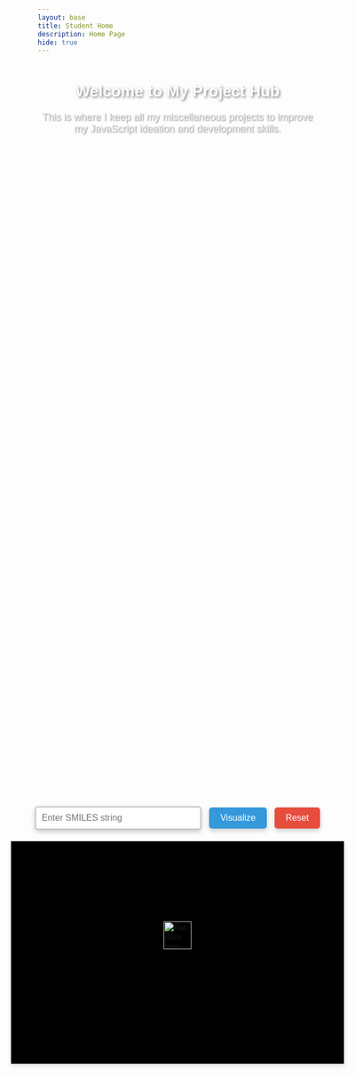 ```yaml
---
layout: base
title: Student Home 
description: Home Page
hide: true
---
```


<div style="text-align: center; margin-top: 50px;">
    <h2 style="font-family: 'Arial', sans-serif; color: #fff; font-size: 28px; margin-bottom: 20px; text-shadow: 2px 2px 4px rgba(0, 0, 0, 0.5);">Welcome to My Project Hub</h2>
    <p style="font-family: 'Arial', sans-serif; color: #ecf0f1; font-size: 18px; max-width: 600px; margin: 0 auto 40px; text-shadow: 1px 1px 2px rgba(0, 0, 0, 0.5);">
        This is where I keep all my miscellaneous projects to improve my JavaScript ideation and development skills.
    </p>
</div>

<!-- Parent container with flexbox -->
<div style="display: flex; justify-content: center; align-items: center; flex-direction: column; min-height: 70vh; position: relative;">
    <div style="text-align: center; z-index: 2;">
        <input type="text" id="smilesInput" placeholder="Enter SMILES string" 
            style="width: 300px; padding: 10px; font-size: 16px; border: 2px solid #bdc3c7; border-radius: 5px; box-shadow: 0 4px 8px rgba(0, 0, 0, 0.2);">
        <button onclick="visualizeMolecule()" 
            style="padding: 10px 20px; margin-left: 10px; font-size: 16px; color: white; background-color: #3498db; border: none; border-radius: 5px; cursor: pointer; box-shadow: 0 4px 8px rgba(0, 0, 0, 0.2);">
            Visualize
        </button>
        <button onclick="resetViewer()" 
            style="padding: 10px 20px; margin-left: 10px; font-size: 16px; color: white; background-color: #e74c3c; border: none; border-radius: 5px; cursor: pointer; box-shadow: 0 4px 8px rgba(0, 0, 0, 0.2);">
            Reset
        </button>
        <!-- Viewer Box -->
        <div id="viewer" 
            style="width: 600px; height: 400px; border: 1px solid #ccc; margin-top: 20px; background-color: black; box-shadow: 0 4px 8px rgba(0, 0, 0, 0.1); display: flex; justify-content: center; align-items: center;">
        </div>
        <div id="loadingIndicator" 
            style="width: 600px; height: 400px; border: 1px solid #ccc; margin-top: 20px; display: none; justify-content: center; align-items: center; background-color: #ecf0f1; box-shadow: 0 4px 8px rgba(0, 0, 0, 0.1);">
            Loading 3Dmol... <div class="spinner" style="margin-left: 10px;"></div> 
        </div>
        <div id="errorFallback" 
            style="width: 600px; height: 400px; border: 1px solid #e74c3c; margin-top: 20px; display: none; color: #e74c3c; padding: 20px; box-shadow: 0 4px 8px rgba(0, 0, 0, 0.1);">
            Error loading 3Dmol. Please check your internet connection or try again later.
        </div>
    </div> 
    <!-- Random Image -->
    <div id="randomImage" onclick="sayRandomText();" style="position: absolute; cursor: pointer; z-index: 9999;">
        <img src="{{ site.baseurl }}/images/mort.png" alt="Random Icon" style="width: 50px; height: 50px;" />
    
</div>

<script src="https://3dmol.org/build/3Dmol-min.js"></script> 

<script>
    // Variables to control image movement
    let posX = Math.random() * (window.innerWidth - 50);
    let posY = Math.random() * (window.innerHeight - 50);
    let velocityX = 1;
    let velocityY = 1;

    // Function to move the image
    function moveImage() {
        const image = document.getElementById('randomImage');
        const imageWidth = image.offsetWidth;
        const imageHeight = image.offsetHeight;

        // Update the position
        posX += velocityX;
        posY += velocityY;

        // Bounce off the walls
        if (posX <= 0 || posX + imageWidth >= window.innerWidth) {
            velocityX = -velocityX;
        }
        if (posY <= 0 || posY + imageHeight >= window.innerHeight) {
            velocityY = -velocityY;
        }

        image.style.left = `${posX}px`;
        image.style.top = `${posY}px`;

        requestAnimationFrame(moveImage);
    }

    window.onload = () => {
        moveImage();
    };

    function sayRandomText() {
        const messages = ["Code code code!"];
        const randomMessage = messages[Math.floor(Math.random() * messages.length)];
        const synth = window.speechSynthesis;
        const utterThis = new SpeechSynthesisUtterance(randomMessage);
        synth.speak(utterThis);
    }

    let viewer;

    function visualizeMolecule() {
        const smiles = document.getElementById('smilesInput').value.trim();
        if (!smiles) {
            alert('Please enter a valid SMILES string.');
            return;
        }

        if (!viewer) {
            initializeViewer();
        }

        // Show loading indicator and hide other elements
        document.getElementById('loadingIndicator').style.display = 'flex';
        document.getElementById('viewer').style.display = 'none';
        document.getElementById('errorFallback').style.display = 'none';

        const url = `https://cactus.nci.nih.gov/chemical/structure/${encodeURIComponent(smiles)}/file?format=sdf`;

        fetch(url)
            .then(response => {
                if (!response.ok) {
                    throw new Error('Network response was not ok.');
                }
                return response.text();
            })
            .then(data => {
                console.log('SDF data received:', data);
                viewer.addModel(data, 'sdf');
                viewer.setStyle({}, {stick: {radius: 0.2}, sphere: {scale: 0.3}});
                viewer.zoomTo();
                viewer.render();
                document.getElementById('viewer').style.display = 'block';
                document.getElementById('loadingIndicator').style.display = 'none';
            })
            .catch(error => {
                console.error('There was a problem with the fetch operation:', error);
                document.getElementById('loadingIndicator').style.display = 'none';
                document.getElementById('errorFallback').style.display = 'block';
            });
    }

    function initializeViewer() {
        viewer = $3Dmol.createViewer('viewer', {
            defaultcolors: $3Dmol.rasmolElementColors,
            backgroundColor: 'black'
        });
    }

    function resetViewer() {
        if (viewer) {
            viewer.clear();
            viewer.render();
        }
        document.getElementById('smilesInput').value = '';
    }
</script>

<style>
    /* Spinner style */
    .spinner {
        width: 20px;
        height: 20px;
        border: 3px solid rgba(0, 0, 0, 0.1);
        border-top-color: #3498db;
        border-radius: 50%;
        animation: spin 1s linear infinite;
    }

    @keyframes spin {
        to { transform: rotate(360deg); }
    }
</style>
